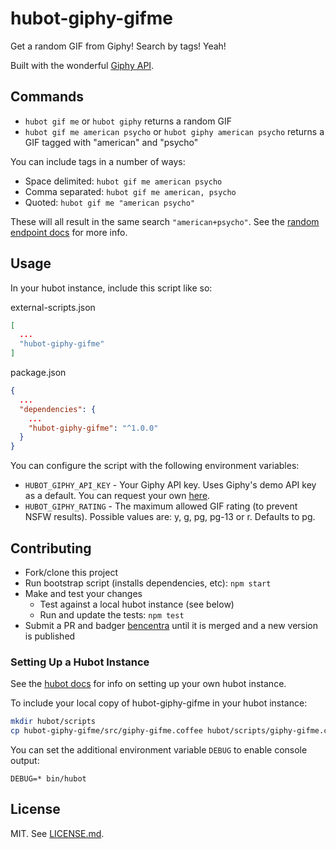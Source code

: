 # hubot-giphy-gifme

Get a random GIF from Giphy! Search by tags! Yeah!

Built with the wonderful [Giphy API](https://github.com/Giphy/GiphyAPI).

## Commands

* `hubot gif me` or `hubot giphy` returns a random GIF
* `hubot gif me american psycho` or `hubot giphy american psycho` returns a GIF tagged with "american" and "psycho"

You can include tags in a number of ways:
* Space delimited: `hubot gif me american psycho`
* Comma separated: `hubot gif me american, psycho`
* Quoted: `hubot gif me "american psycho"`

These will all result in the same search `"american+psycho"`. See the [random endpoint docs](https://github.com/Giphy/GiphyAPI#random-endpoint) for more info.

## Usage

In your hubot instance, include this script like so:

external-scripts.json
```json
[
  ...
  "hubot-giphy-gifme"
]
```

package.json
```json
{
  ...
  "dependencies": {
    ...
    "hubot-giphy-gifme": "^1.0.0"
  }
}
```

You can configure the script with the following environment variables:
* `HUBOT_GIPHY_API_KEY` - Your Giphy API key. Uses Giphy's demo API key as a default. You can request your own [here](http://api.giphy.com/submit).
* `HUBOT_GIPHY_RATING` - The maximum allowed GIF rating (to prevent NSFW results). Possible values are: y, g, pg, pg-13 or r. Defaults to pg.

## Contributing

* Fork/clone this project
* Run bootstrap script (installs dependencies, etc): `npm start`
* Make and test your changes
  * Test against a local hubot instance (see below)
  * Run and update the tests: `npm test`
* Submit a PR and badger [bencentra](https://github.com/bencentra) until it is merged and a new version is published

### Setting Up a Hubot Instance

See the [hubot docs](https://hubot.github.com/docs/) for info on setting up your own hubot instance.

To include your local copy of hubot-giphy-gifme in your hubot instance:

```bash
mkdir hubot/scripts
cp hubot-giphy-gifme/src/giphy-gifme.coffee hubot/scripts/giphy-gifme.coffee
```

You can set the additional environment variable `DEBUG` to enable console output:

`DEBUG=* bin/hubot`

## License

MIT. See [LICENSE.md](LICENSE.md).
